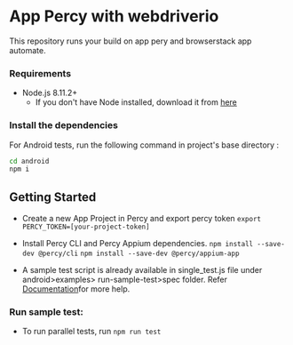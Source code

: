 # App Percy with webdriverio
This repository runs your build on app pery and browserstack app automate.


### Requirements

* Node.js 8.11.2+
  - If you don't have Node installed, download it from [here](https://nodejs.org/en/)

### Install the dependencies

For Android tests, run the following command in project's base directory :

```sh
cd android
npm i
```

## Getting Started

- Create a new App Project in Percy and export percy token 
`export PERCY_TOKEN=[your-project-token]`
- Install Percy CLI and Percy Appium dependencies.
`npm install --save-dev @percy/cli`
`npm install --save-dev @percy/appium-app`

- A sample test script is already available in single_test.js file under android>examples> run-sample-test>spec folder. Refer [Documentation](https://www.browserstack.com/docs/app-percy/integrate/webdriverio-javascript)for more help.


### Run sample test:

- To run parallel tests, run `npm run test`


